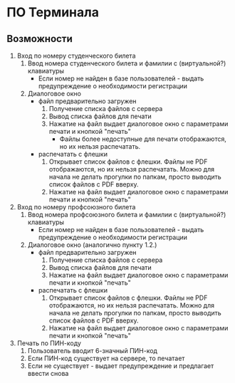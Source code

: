 # ПО Терминала
## Возможности
1. Вход по номеру студенческого билета
    1. Ввод номера студенческого билета и фамилии с (виртуальной?) клавиатуры
        * Если номер не найден в базе пользователей - выдать предупреждение о необходимости регистрации
    2. Диалоговое окно
        * файл предварительно загружен
            1. Получение списка файлов с сервера
            2. Вывод списка файлов для печати 
            3. Нажатие на файл выдает диалоговое окно с параметрами печати и кнопкой "печать"
                * Файлы более недоступные для печати отображаются, но их нельзя распечатать.
        * распечатать с флешки
            1. Открывает список файлов с флешки. Файлы не PDF отображаются, но их нельзя распечатать. Можно для начала не делать прогулки по папкам, просто выводить список файлов с PDF вверху. 
            2. Нажатие на файл выдает диалоговое окно с параметрами печати и кнопкой "печать"
2. Вход по номеру профсоюзного билета
    1. Ввод номера профсоюзного билета и фамилии с (виртуальной?) клавиатуры
        * Если номер не найден в базе пользователей - выдать предупреждение о необходимости регистрации
    2. Диалоговое окно (аналогично пункту 1.2.)
        * файл предварительно загружен
            1. Получение списка файлов с сервера
            2. Вывод списка файлов для печати 
            3. Нажатие на файл выдает диалоговое окно с параметрами печати и кнопкой "печать"
        * распечатать с флешки
            1. Открывает список файлов с флешки. Файлы не PDF отображаются, но их нельзя распечатать. Можно для начала не делать прогулки по папкам, просто выводить список файлов с PDF вверху. 
            2. Нажатие на файл выдает диалоговое окно с параметрами печати и кнопкой "печать"
3. Печать по ПИН-коду
    1. Пользователь вводит 6-значный ПИН-код
    2. Если ПИН-код существует на сервере, то печатает 
    3. Если не существует - выдает предупреждение и предлагает ввести снова